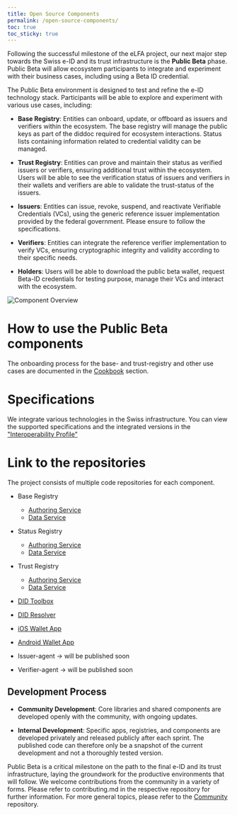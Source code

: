 ```yaml
---
title: Open Source Components
permalink: /open-source-components/
toc: true
toc_sticky: true
---
```


Following the successful milestone of the eLFA project, our next major step towards the Swiss e-ID and its trust infrastructure is the **Public Beta** phase. Public Beta will allow ecosystem participants to integrate and experiment with their business cases, including using a Beta ID credential.

The Public Beta environment is designed to test and refine the e-ID technology stack. Participants will be able to explore and experiment with various use cases, including:

- **Base Registry**: Entities can onboard, update, or offboard as issuers and verifiers within the ecosystem. The base registry will manage the public keys as part of the diddoc required for ecosystem interactions. Status lists containing information related to credential validity can be managed. 

- **Trust Registry**: Entities can prove and maintain their status as verified issuers or verifiers, ensuring additional trust within the ecosystem. Users will be able to see the verification status of issuers and verifiers in their wallets and verifiers are able to validate the trust-status of the issuers.

- **Issuers**: Entities can issue, revoke, suspend, and reactivate Verifiable Credentials (VCs), using the generic reference issuer implementation provided by the federal government. Please ensure to follow the specifications.

- **Verifiers**: Entities can integrate the reference verifier implementation to verify VCs, ensuring cryptographic integrity and validity according to their specific needs.

- **Holders**: Users will be able to download the public beta wallet, request Beta-ID credentials for testing purpose, manage their VCs and interact with the ecosystem.

![Component Overview](https://github.com/swiyu-admin-ch/swiyu-admin-ch.github.io/blob/main/assets/images/trust-infrastructure.png)

# How to use the Public Beta components

The onboarding process for the base- and trust-registry and other use cases are documented in the [Cookbook](https://swiyu-admin-ch.github.io/cookbooks/) section.

# Specifications

We integrate various technologies in the Swiss infrastructure. You can view the supported specifications and the integrated versions in the ["Interoperability Profile"](https://swiyu-admin-ch.github.io/swiss-profile/)

# Link to the repositories
The project consists of multiple code repositories for each component.

- Base Registry
  - [Authoring Service](https://github.com/e-id-admin/eidch-registry-base-authoring)
  - [Data Service](https://github.com/e-id-admin/eidch-registry-base-data)

- Status Registry
  - [Authoring Service](https://github.com/e-id-admin/eidch-registry-status-authoring)
  - [Data Service](https://github.com/e-id-admin/eidch-registry-status-data)
 
- Trust Registry
  - [Authoring Service](https://github.com/e-id-admin/eidch-registry-trust-authoring)
  - [Data Service](https://github.com/e-id-admin/eidch-registry-trust-data)

- [DID Toolbox](https://github.com/e-id-admin/didtoolbox-java)

- [DID Resolver](https://github.com/e-id-admin/didresolver)

- [iOS Wallet App](https://github.com/e-id-admin/eidch-ios-wallet)

- [Android Wallet App](https://github.com/e-id-admin/eidch-android-wallet)

- Issuer-agent → will be published soon

- Verifier-agent → will be published soon

## Development Process

- **Community Development**: Core libraries and shared components are developed openly with the community, with ongoing updates.

- **Internal Development**: Specific apps, registries, and components are developed privately and released publicly after each sprint. The published code can therefore only be a snapshot of the current development and not a thoroughly tested version.

Public Beta is a critical milestone on the path to the final e-ID and its trust infrastructure, laying the groundwork for the productive environments that will follow. We welcome contributions from the community in a variety of forms. Please refer to contributing.md in the respective repository for further information. For more general topics, please refer to the [Community](https://github.com/swiyu-admin-ch/community) repository.

